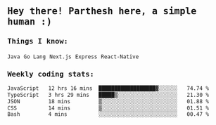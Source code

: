 <samp>
    <h2>Hey there! Parthesh here, a simple human :)</h2>
    <h3>Things I know: </h3>
    <code>Java</code> <code>Go Lang</code> <code>Next.js</code> <code>Express</code> <code>React-Native</code>
    <h3>Weekly coding stats:</h3>
<!--START_SECTION:waka-->

```txt
JavaScript   12 hrs 16 mins  ██████████████████▓░░░░░░   74.74 %
TypeScript   3 hrs 29 mins   █████▒░░░░░░░░░░░░░░░░░░░   21.30 %
JSON         18 mins         ▒░░░░░░░░░░░░░░░░░░░░░░░░   01.88 %
CSS          14 mins         ▒░░░░░░░░░░░░░░░░░░░░░░░░   01.51 %
Bash         4 mins          ░░░░░░░░░░░░░░░░░░░░░░░░░   00.47 %
```

<!--END_SECTION:waka-->
</samp>

